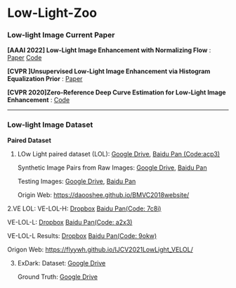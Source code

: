 # Low-Light-Zoo


### Low-light Image Current Paper

**[AAAI 2022] Low-Light Image Enhancement with Normalizing Flow** : [Paper](https://arxiv.org/pdf/2109.05923.pdf) [Code](https://github.com/wyf0912/LLFlow)

**[CVPR ]Unsupervised Low-Light Image Enhancement via Histogram Equalization Prior** : [Paper](https://arxiv.org/abs/2112.01766)

**[CVPR 2020]Zero-Reference Deep Curve Estimation for Low-Light Image Enhancement** : [Code](https://github.com/Li-Chongyi/Zero-DCE)

---

### Low-light Image Dataset

**Paired Dataset**
1. LOw Light paired dataset (LOL): 
   [Google Drive](https://drive.google.com/open?id=157bjO1_cFuSd0HWDUuAmcHRJDVyWpOxB), 
   [Baidu Pan (Code:acp3)](https://pan.baidu.com/s/1ABMrDjBTeHIJGlOFIeP1IQ)  

   Synthetic Image Pairs from Raw Images: [Google Drive](https://drive.google.com/open?id=1G6fi9Kiu7CDnW2Sh7UQ5ikvScRv8Q14F), 
   [Baidu Pan](https://pan.baidu.com/s/1drsMAkRMlwd9vObAM_9Iog)
   
   Testing Images: [Google Drive](https://drive.google.com/open?id=1OvHuzPBZRBMDWV5AKI-TtIxPCYY8EW70), 
   [Baidu Pan](https://pan.baidu.com/s/1G2qg3oS12MmP8_dFlVRRug)
   
   Origin Web: https://daooshee.github.io/BMVC2018website/


2.VE LOL: 
   VE-LOL-H: [Dropbox](https://www.dropbox.com/s/yxod21zouvrqhpk/VE-LOL-H.zip?dl=0) 
   [Baidu Pan(Code: 7c8i)](https://pan.baidu.com/s/12UTjDNOsALUyMzm0rbpQ8Q) 
   
   VE-LOL-L: [Dropbox](https://www.dropbox.com/s/vfft7a8d370gnh7/VE-LOL-L.zip?dl=0)
   [Baidu Pan(Code: a2x3)](https://pan.baidu.com/s/1JqPho8k9Q3G_BmpEdtxyBQ)
   
   VE-LOL-L Results: [Dropbox](https://www.dropbox.com/s/308dxl4yikc3t8k/VE-LOL-L-Results.zip?dl=0) 
   [Baidu Pan(Code: 9okw)](https://pan.baidu.com/s/1Q07WG8w0IkBAawYfHkYiHQ)
   
   Origon Web: https://flyywh.github.io/IJCV2021LowLight_VELOL/


3. ExDark:
   Dataset: [Google Drive](https://drive.google.com/file/d/1GZqHFzTLDI-1rcOctHdf-c16VgagWocd/view?usp=sharing)
   
   Ground Truth: [Google Drive](https://drive.google.com/file/d/1goqzN0Eg7YqClZfP3cQ9QjENFrEhildz/view?usp=sharing)
   

